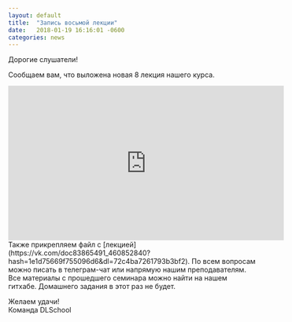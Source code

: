 ```yaml
---
layout: default
title:  "Запись восьмой лекции"
date:   2018-01-19 16:16:01 -0600
categories: news
---
```

Дорогие слушатели!  
  
Сообщаем вам, что выложена новая 8 лекция нашего курса.  
<iframe width="560" height="315" src="https://www.youtube.com/watch?v=EBP3pqPeN8I" frameborder="0" gesture="media" allow="encrypted-media" allowfullscreen></iframe>  
Также прикрепляем файл с [лекцией](https://vk.com/doc83865491_460852840?hash=1e1d75669f755096d6&dl=72c4ba7261793b3bf2).  
По всем вопросам можно писать в телеграм-чат или напрямую нашим преподавателям.  
Все материалы с прошедшего семинара можно найти на нашем гитхабе.  
Домашнего задания в этот раз не будет.  
  
Желаем удачи!  
Команда DLSchool  
  
